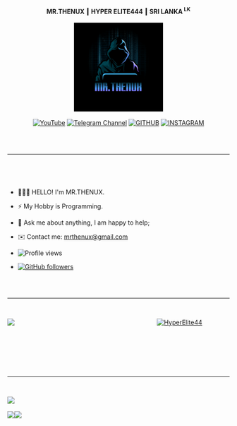 <!-- Code by Mr.Thenux -->

<p align="center"><b> MR.THENUX ┃ HYPER ELITE444 ┃ SRI LANKA<sup> LK</sup></b>
<br/><br/>
	<img src="images/mrthenux.jpg" width="40%"></p>
	
<p align="center">
<a href="https://youtube.com/channel/UC2Nsn8q4MWE8pkDVsQcGsog"> <img title="YouTube" src="https://img.shields.io/badge/YouTube-black?style=for-the-badge&logo=Youtube"></a> 
<a href="https://t.me/thenuxmods"> <img title="Telegram Channel" src="https://img.shields.io/badge/Telegram-black?style=for-the-badge&logo=Telegram"></a>
<a href="https://www.github.com/HyperElite444"> <img title="GITHUB" src="https://img.shields.io/badge/Github-black?style=for-the-badge&logo=Github"></a>
<a href="https://www.instagram.com/thenux_modz/"> <img title="INSTAGRAM" src="https://img.shields.io/badge/Instagram-black?style=for-the-badge&logo=Instagram"></a>
</p>
<br/>
	<br/>
	<hr style="height:2px;border-width:0;color:gray;background-color:gray">
	<br/>

&nbsp;
- 👨🏽‍💻 HELLO! I'm MR.THENUX.
- ⚡️ My Hobby is Programming.
- 💬 Ask me about anything, I am happy to help;
- ✉️ Contact me: mrthenux@gmail.com
 
- ![Profile views](https://gpvc.arturio.dev/HyperElite444)
- [![GitHub followers](https://img.shields.io/github/followers/HyperElite444.svg?style=social&label=Follow&maxAge=2592000)](https://github.com/HyperElite444?tab=followers)
<br/>
	<br/>
	<hr style="height:2px;border-width:0;color:gray;background-color:gray">
	<br/>
	<p>
		<p align="center">
<img width="55%" align="left" src="https://github-readme-stats.vercel.app/api?username=HyperElite444&&show_icons=true&title_color=e60000&icon_color=ff3333&text_color=ff8080&bg_color=000000"></p>
<p align="center">
<a href="https://github.com/HyperElite444"><img title="HyperElite44" src="https://github-readme-stats.vercel.app/api/top-langs/?username=HyperElite444&layout=compact"></a></p>
</p>
<br/>
<br/>
<br/>
<br/>
	<br/>
	<hr style="height:2px;border-width:0;color:gray;background-color:gray">
	<br/>
 <footer>
    <p><a href="https://github.com/HyperElite444" alt="MR.THENUX"> <img src="https://img.shields.io/badge/Author-Mr.Thenux-success?style=flat&logo=github" /> </a>  
	<p><a href="https://t.me/thenuxmods"><img src="https://img.shields.io/badge/POWERED BY-2b2e4d?style=for-the-badge&logoColor=ff0000"></a><a href="https://t.me/thenuxmods"><img src="https://img.shields.io/badge/TX TECHSHOW-black?style=for-the-badge&logo=Hacker"></a></p>
</footer>
